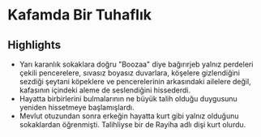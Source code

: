 # Kafamda Bir Tuhaflık

## Highlights

* Yarı karanlık sokaklara doğru "Boozaa" diye bağırırjeb yalnız perdeleri çekili pencerelere, sıvasız boyasız duvarlara, köşelere gizlendiğini sezdiği şeytani köpeklere ve pencerelerinin arkasındaki ailelere değil, kafasının içindeki aleme de seslendiğini hissederdi.
* Hayatta birbirlerini bulmalarının ne büyük talih olduğu duygusunu yeniden hissetmeye başlamışlardı.
* Mevlut otuzundan sonra erkeğin hayatta kurt gibi yalnız olduğunu sokaklardan öğrenmişti. Talihliyse bir de Rayiha adlı dişi kurt olurdu.
